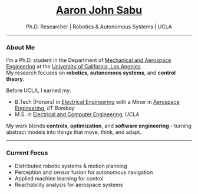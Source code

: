 <h1 align="center"><a href="https://sites.google.com/view/aaronjs/" target="_blank">Aaron John Sabu</a></h1>
<p align="center">
Ph.D. Researcher | Robotics & Autonomous Systems | UCLA
</p>

---

### About Me

I’m a Ph.D. student in the Department of [Mechanical and Aerospace Engineering](https://www.mae.ucla.edu/) at the [University of California, Los Angeles](https://www.ucla.edu/).  
My research focuses on **robotics**, **autonomous systems**, and **control theory**.

Before UCLA, I earned my:
- B.Tech (Honors) in [Electrical Engineering](https://www.ee.iitb.ac.in/) with a Minor in [Aerospace Engineering](https://www.aero.iitb.ac.in/home/), *IIT Bombay*
- M.S. in [Electrical and Computer Engineering](https://www.ee.ucla.edu/), *UCLA*

My work blends **controls**, **optimization**, and **software engineering** - turning abstract models into things that move, think, and adapt.

---

### Current Focus
- Distributed robotic systems & motion planning  
- Perception and sensor fusion for autonomous navigation  
- Applied machine learning for control
- Reachability analysis for aerospace systems

<!--
### Selected Projects

- [**Megastructure Assembly via Collaborative Robots in Orbits (MACRO)**](https://github.com/aaronjohnsabu1999/macro)  
  Autonomous construction of large-scale space structures using coordinated agents

- [**Markov Decision Processes & Intelligent Agents**](https://github.com/aaronjohnsabu1999/intelligent-agents)  
  Comparative analysis of MDP frameworks and learning agents in structured environments

- [**The Multi-Book Advanced Bible (mBAB)**](https://github.com/aaronjohnsabu1999/mBAB)  
  Full-stack search application for multi-version, multi-book Bible querying

- [**Path Planning using Parallel Computing (PlanMux)**](https://github.com/aaronjohnsabu1999/planmux)  
  Parallelized classic algorithms (Dijkstra, Bellman-Ford, Floyd-Warshall) using OpenMP and CUDA.

> Browse all my repositories [here »](https://github.com/aaronjohnsabu1999?tab=repositories)

### GitHub Stats

<p align="center">
  <img src="https://github-readme-stats.vercel.app/api?username=aaronjohnsabu1999&show_icons=true&count_private=true&hide_title=true&theme=midnight-purple&ring_color=4b006e" height="150"/>
  <img src="https://github-readme-stats.vercel.app/api/top-langs/?username=aaronjohnsabu1999&layout=compact&theme=midnight-purple&langs_count=6" height="150"/>
</p>
-->
